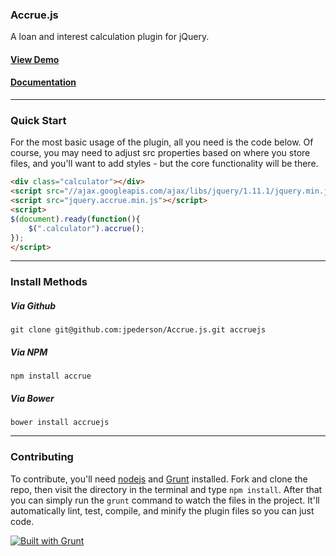 ### Accrue.js

A loan and interest calculation plugin for jQuery.

#### [View Demo](http://jpederson.com/Accrue.js/)
#### [Documentation](https://github.com/jpederson/Accrue.js/wiki)

*****

### Quick Start

For the most basic usage of the plugin, all you need is the code below. Of course, you may need to adjust src properties based on where you store files, and you'll want to add styles - but the core functionality will be there.

```html
<div class="calculator"></div>
<script src="//ajax.googleapis.com/ajax/libs/jquery/1.11.1/jquery.min.js"></script>
<script src="jquery.accrue.min.js"></script>
<script>
$(document).ready(function(){
	$(".calculator").accrue();
});
</script>
```

*****

### Install Methods

##### Via Github

```
git clone git@github.com:jpederson/Accrue.js.git accruejs
```

##### Via NPM

```
npm install accrue
```

##### Via Bower

```
bower install accruejs
```

*****

### Contributing

To contribute, you'll need [nodejs](https://nodejs.org) and [Grunt](https://gruntjs.com/) installed. Fork and clone the repo, then visit the directory in the terminal and type `npm install`. After that you can simply run the `grunt` command to watch the files in the project. It'll automatically lint, test, compile, and minify the plugin files so you can just code.

[![Built with Grunt](https://cdn.gruntjs.com/builtwith.png)](http://gruntjs.com/)
